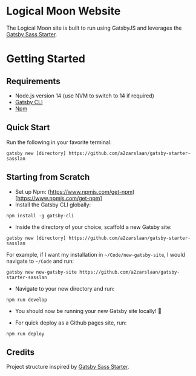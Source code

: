 # Logical Moon Website

The Logical Moon site is built to run using GatsbyJS and leverages the [Gatsby Sass Starter](https://github.com/a2zarslaan/gatsby-starter-sasslan).

# Getting Started

## Requirements
- Node.js version 14 (use NVM to switch to 14 if required)
- [Gatsby CLI](https://www.npmjs.com/package/gatsby-cli)
- [Npm](https://www.npmjs.com/)

## Quick Start

Run the following in your favorite terminal:

```
gatsby new [directory] https://github.com/a2zarslaan/gatsby-starter-sasslan
```

## Starting from Scratch

- Set up Npm: (https://www.npmjs.com/get-npm)[https://www.npmjs.com/get-npm]
- Install the Gatsby CLI globally:

```
npm install -g gatsby-cli
```

- Inside the directory of your choice, scaffold a new Gatsby site:

```
gatsby new [directory] https://github.com/a2zarslaan/gatsby-starter-sasslan
```

For example, if I want my installation in `~/Code/new-gatsby-site`, I would navigate to `~/Code` and run:

```
gatsby new new-gatsby-site https://github.com/a2zarslaan/gatsby-starter-sasslan
```

- Navigate to your new directory and run:

```
npm run develop
```

- You should now be running your new Gatsby site locally! 🎉

- For quick deploy as a Github pages site, run:

```
npm run deploy
```

## Credits

Project structure inspired by [Gatsby Sass Starter](https://github.com/a2zarslaan/gatsby-starter-sasslan).

